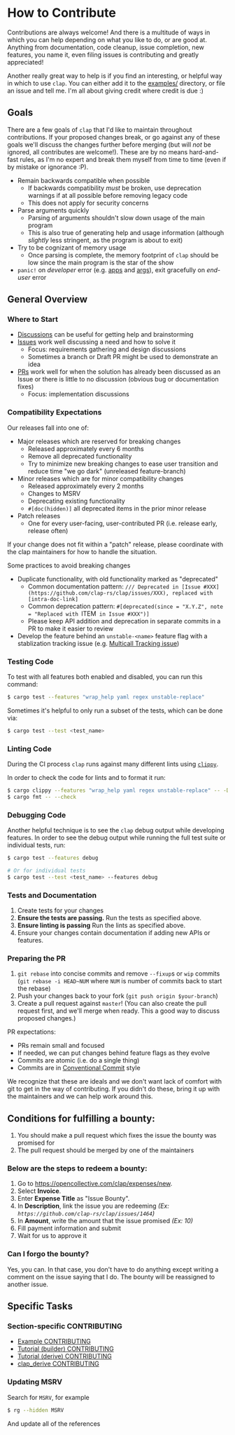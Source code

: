 # How to Contribute

Contributions are always welcome! And there is a multitude of ways in which you can help depending on what you like to do, or are good at. Anything from documentation, code cleanup, issue completion, new features, you name it, even filing issues is contributing and greatly appreciated!

Another really great way to help is if you find an interesting, or helpful way in which to use `clap`. You can either add it to the [examples/](examples) directory, or file an issue and tell me. I'm all about giving credit where credit is due :)

## Goals

There are a few goals of `clap` that I'd like to maintain throughout contributions. If your proposed changes break, or go against any of these goals we'll discuss the changes further before merging (but will *not* be ignored, all contributes are welcome!). These are by no means hard-and-fast rules, as I'm no expert and break them myself from time to time (even if by mistake or ignorance :P).

* Remain backwards compatible when possible
  - If backwards compatibility *must* be broken, use deprecation warnings if at all possible before removing legacy code
  - This does not apply for security concerns
* Parse arguments quickly
  - Parsing of arguments shouldn't slow down usage of the main program
  - This is also true of generating help and usage information (although *slightly* less stringent, as the program is about to exit)
* Try to be cognizant of memory usage
  - Once parsing is complete, the memory footprint of `clap` should be low since the main program is the star of the show
* `panic!` on *developer* error
  (e.g. [apps](https://github.com/clap-rs/clap/blob/62eff1f8d3394cef819b4aa7b23a1032fc584f03/src/build/app/debug_asserts.rs) and [args](https://github.com/clap-rs/clap/blob/62eff1f8d3394cef819b4aa7b23a1032fc584f03/src/build/arg/debug_asserts.rs)),
  exit gracefully on *end-user* error

## General Overview

### Where to Start

- [Discussions](https://github.com/clap-rs/clap/discussions) can be useful for getting help and brainstorming
- [Issues](https://github.com/clap-rs/clap/issues) work well discussing a need and how to solve it
  - Focus: requirements gathering and design discussions
  - Sometimes a branch or Draft PR might be used to demonstrate an idea
- [PRs](https://github.com/clap-rs/clap/pulls) work well for when the solution has already been discussed as an Issue or there is little to no discussion (obvious bug or documentation fixes)
  - Focus: implementation discussions

### Compatibility Expectations

Our releases fall into one of:
- Major releases which are reserved for breaking changes
  - Released approximately every 6 months
  - Remove all deprecated functionality
  - Try to minimize new breaking changes to ease user transition and reduce time "we go dark" (unreleased feature-branch)
- Minor releases which are for minor compatibility changes
  - Released approximately every 2 months
  - Changes to MSRV
  - Deprecating existing functionality
  - `#[doc(hidden)]` all deprecated items in the prior minor release
- Patch releases
  - One for every user-facing, user-contributed PR (i.e. release early, release often)

If your change does not fit within a "patch" release, please coordinate with the clap maintainers for how to handle the situation.

Some practices to avoid breaking changes
- Duplicate functionality, with old functionality marked as "deprecated"
  - Common documentation pattern: `/// Deprecated in [Issue #XXX](https://github.com/clap-rs/clap/issues/XXX), replaced with [intra-doc-link]`
  - Common deprecation pattern: `#[deprecated(since = "X.Y.Z", note = "Replaced with `ITEM` in Issue #XXX")]`
  - Please keep API addition and deprecation in separate commits in a PR to make it easier to review
- Develop the feature behind an `unstable-<name>` feature flag with a stablization tracking issue (e.g. [Multicall Tracking issue](https://github.com/clap-rs/clap/issues/2861))

### Testing Code

To test with all features both enabled and disabled, you can run this command:

```sh
$ cargo test --features "wrap_help yaml regex unstable-replace"
```

Sometimes it's helpful to only run a subset of the tests, which can be done via:

```sh
$ cargo test --test <test_name>
```

### Linting Code

During the CI process `clap` runs against many different lints using [`clippy`](https://github.com/rust-lang/rust-clippy).

In order to check the code for lints and to format it run:

```sh
$ cargo clippy --features "wrap_help yaml regex unstable-replace" -- -D warnings
$ cargo fmt -- --check
```

### Debugging Code

Another helpful technique is to see the `clap` debug output while developing features. In order to see the debug output while running the full test suite or individual tests, run:

```sh
$ cargo test --features debug

# Or for individual tests
$ cargo test --test <test_name> --features debug
```

### Tests and Documentation

1. Create tests for your changes
2. **Ensure the tests are passing.** Run the tests as specified above.
3. **Ensure linting is passing** Run the lints as specified above.
4. Ensure your changes contain documentation if adding new APIs or features.

### Preparing the PR

1. `git rebase` into concise commits and remove `--fixup`s or `wip` commits (`git rebase -i HEAD~NUM` where `NUM` is number of commits back to start the rebase)
2. Push your changes back to your fork (`git push origin $your-branch`)
3. Create a pull request against `master`! (You can also create the pull request first, and we'll merge when ready. This a good way to discuss proposed changes.)

PR expectations:
- PRs remain small and focused
 - If needed, we can put changes behind feature flags as they evolve
- Commits are atomic (i.e. do a single thing)
- Commits are in [Conventional Commit](https://www.conventionalcommits.org/) style

We recognize that these are ideals and we don't want lack of comfort with git
to get in the way of contributing.  If you didn't do these, bring it up with
the maintainers and we can help work around this.

## Conditions for fulfilling a bounty:

1. You should make a pull request which fixes the issue the bounty was promised for
2. The pull request should be merged by one of the maintainers

### Below are the steps to redeem a bounty:

1. Go to https://opencollective.com/clap/expenses/new.
2. Select **Invoice**.
3. Enter **Expense Title** as "Issue Bounty".
4. In **Description**, link the issue you are redeeming _(Ex: `https://github.com/clap-rs/clap/issues/1464`)_
5. In **Amount**, write the amount that the issue promised _(Ex: 10)_
6. Fill payment information and submit
7. Wait for us to approve it

### Can I forgo the bounty?

Yes, you can. In that case, you don't have to do anything except writing a
comment on the issue saying that I do. The bounty will be reassigned to another
issue.

## Specific Tasks

### Section-specific CONTRIBUTING

- [Example CONTRIBUTING](./examples/README.md#contributing)
- [Tutorial (builder) CONTRIBUTING](./examples/tutorial_builder/README.md#contributing)
- [Tutorial (derive) CONTRIBUTING](./examples/tutorial_derive/README.md#contributing)
- [clap_derive CONTRIBUTING](./clap_derive/CONTRIBUTING.md)

### Updating MSRV

Search for `MSRV`, for example
```bash
$ rg --hidden MSRV
```
And update all of the references
